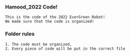 ### Hamood_2022 Code! ###
    This is the code of the 2022 EverGreen Robot!
    We made sure that the code is organized!

### Folder rules ###
    1. The code must be organized,
    2. Every piece of code will be put in the correct file